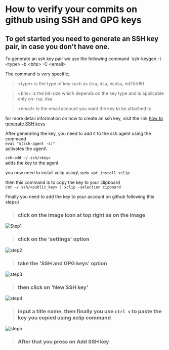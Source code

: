 # How to verify your commits on github using SSH and GPG keys
## To get started you need to generate an SSH key pair, in case you don't have one.
To generate an ssh key pair we use the following command
`ssh-keygen -t \<type> -b \<bits> -C \<email>

The command is very specific;
> \<type> is the type of key such as (rsa, dsa, ecdsa, ed25519)

> \<bits> is the bit-size which depends on the key type and is applicable only on: rsa, dsa

> \<email> is the email account you want the key to be attached to 

for more detail information on how to create an ssh key, visit the link [how to generate SSH keys](https://docs.github.com/en/authentication/connecting-to-github-with-ssh/generating-a-new-ssh-key-and-adding-it-to-the-ssh-agent)

After generating the key, you need to add it to the ssh agent using the command\
`eval "$(ssh-agent -s)"`\
activates the agent\

`ssh-add ~/.ssh/<key>`\
adds the key to the agent

you now need to install xclip using\ 
`sudo apt install xclip`

then this command is to copy the key to your clipboard\
`cat ~/.ssh/<public_key> | xclip -selection cipboard`
 
 Finally you need to add the key to your account on github following this steps:\
> ### click on the image icon at top right as on the image
 
![Step1](image1.png)

> ### click on the 'settings' option

![step2](next.png)

> ### take the 'SSH and GPG keys' option

![step3](image2.png)

> ### then click on 'New SSH key'

![step4](image3.png)

> ### input a title name, then finally you use `ctrl v` to paste the key you copied using xclip command

![step5](image4.png)

> ### After that you press on Add SSH  key 